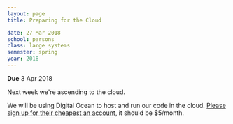 ```yaml
---
layout: page
title: Preparing for the Cloud

date: 27 Mar 2018
school: parsons
class: large systems
semester: spring
year: 2018
---
```


**Due** 3 Apr 2018

Next week we're ascending to the cloud.

We will be using Digital Ocean to host and run our code in the cloud. [Please sign up for their cheapest an account](https://www.digitalocean.com/), it should be $5/month.
